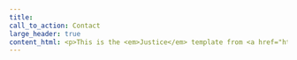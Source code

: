 ```yaml
---
title:
call_to_action: Contact
large_header: true
content_html: <p>This is the <em>Justice</em> template from <a href="https://cloudcannon.com/">CloudCannon</a>. Justice is strong foundation for the web presence of a law firm or business. It’s filled with fictitious example content to get you started.</p><p>Justice Law is professional representation. Practicing for over 50 years, our team have the knowledge and skills to get you results.</p>
---
```

